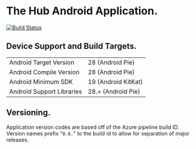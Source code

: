 # The Hub Android Application.

[![Build Status](https://dev.azure.com/jsainsburys/The-Hub/_apis/build/status/hub-android-CI?branchName=master)](https://dev.azure.com/jsainsburys/The-Hub/_build/latest?definitionId=166&branchName=master)

## Device Support and Build Targets.
| | |
| -- | -- |
| Android Target Version | 28 (Android Pie) | 
| Android Compile Version | 28 (Android Pie) |
| Android Minimum SDK | 19 (Android KitKat) |
| Android Support Libraries | 28.+ (Android Pie) |


## Versioning.
Application version codes are based off of the Azure pipeline build ID. Version names prefix "`0.0.`" to the build id to allow for separation of major releases.